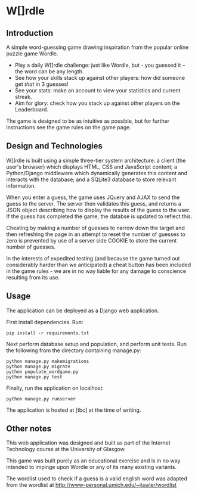 # W[]rdle 

## Introduction

A simple word-guessing game drawing inspiration from the popular online puzzle game Wordle.     

- Play a daily W[]rdle challenge: just like Wordle, but - you guessed it – the word can be any length.
- See how your skills stack up against other players: how did someone get *that* in 3 guesses!
- See your stats: make an account to view your statistics and current streak.
- Aim for glory: check how you stack up against other players on the Leaderboard.

The game is designed to be as intuitive as possible, but for further instructions see the game rules on the game page. 

## Design and Technologies

W[]rdle is built using a simple three-tier system architecture: a client (the user's browser) which displays HTML, CSS and JavaScript content; a Python/Django middleware which dynamically generates this content and interacts with the database; and a SQLite3 database to store relevant information.

When you enter a guess, the game uses JQuery and AJAX to send the guess to the server. The server then validates this guess, and returns a JSON object describing how to display the results of the guess to the user. If the guess has completed the game, the databse is updated to reflect this.

Cheating by making a number of guesses to narrow down the target and then refreshing the page in an attempt to reset the number of guesses to zero is prevented by use of a server side COOKIE to store the current number of guesses.

In the interests of expedited testing (and because the game turned out considerably harder than we anticipated) a cheat button has been included in the game rules - we are in no way liable for any damage to conscience resulting from its use.

## Usage

The application can be deployed as a Django web application.

First install dependencies. Run:

```
pip install -r requirements.txt
```

Next perform database setup and population, and perform unit tests. Run the following from the directory containing manage.py:

```
python manage.py makemigrations
python manage.py migrate
python populate_wordgame.py
python manage.py test
```

Finally, run the application on localhost:

```
python manage.py runserver
```

The application is hosted at [tbc] at the time of writing.

## Other notes

This web application was designed and built as part of the Internet Technology course at the University of Glasgow.

This game was built purely as an educational exercise and is in no way intended to impinge upon Wordle or any of its many existing variants.

The wordlist used to check if a guess is a valid english word was adapted from the wordlist at http://www-personal.umich.edu/~jlawler/wordlist
